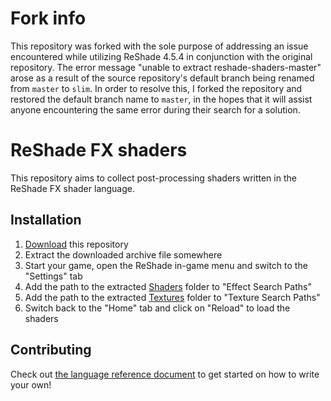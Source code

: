 # Fork info
This repository was forked with the sole purpose of addressing an issue encountered while utilizing ReShade 4.5.4 in conjunction with the original repository. The error message "unable to extract reshade-shaders-master" arose as a result of the source repository's default branch being renamed from `master` to `slim`. In order to resolve this, I forked the repository and restored the default branch name to `master`, in the hopes that it will assist anyone encountering the same error during their search for a solution.

ReShade FX shaders
==================

This repository aims to collect post-processing shaders written in the ReShade FX shader language.

Installation
------------

1. [Download](https://github.com/crosire/reshade-shaders/archive/master.zip) this repository
2. Extract the downloaded archive file somewhere
3. Start your game, open the ReShade in-game menu and switch to the "Settings" tab
4. Add the path to the extracted [Shaders](/Shaders) folder to "Effect Search Paths"
5. Add the path to the extracted [Textures](/Textures) folder to "Texture Search Paths"
6. Switch back to the "Home" tab and click on "Reload" to load the shaders

Contributing
------------

Check out [the language reference document](REFERENCE.md) to get started on how to write your own!
